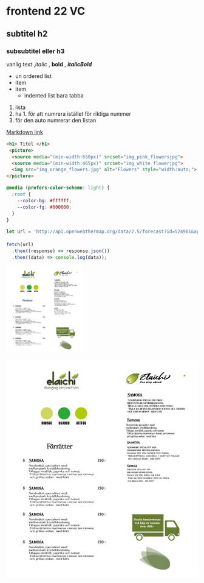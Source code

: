 # frontend 22 VC 
## subtitel h2
### subsubtitel eller h3

vanlig text ,*italic* , **bold** , ***italicBold***


- un ordered list
- item
- item
    - indented list bara tabba

1. lista 
1. ha 1. för att numrera istället för riktiga nummer 
1. för den auto numrerar den listan

[Markdown link](https://www.markdownguide.org/basic-syntax/)


``` html
<h1> Titel </h1>
 <picture>
  <source media="(min-width:650px)" srcset="img_pink_flowersjpg">
  <source media="(min-width:465px)" srcset="img_white_flowerjpg">
  <img src="img_orange_flowers.jpg" alt="Flowers" style="width:auto;">
</picture> 
```

```css
@media (prefers-color-scheme: light) {
  :root {
    --color-bg: #ffffff;
    --color-fg: #000000;
  }
}
```

```js
let url = 'http://api.openweathermap.org/data/2.5/forecast?id=524901&appid=fvf3rhj45h32ghj4234'

fetch(url)
  .then((response) => response.json())
  .then((data) => console.log(data));
```
<img src="images\elaichi mockup-01.jpg" alt="isolated" width="200"/>

![image info](/images/elaichi%20mockup-01.jpg)
